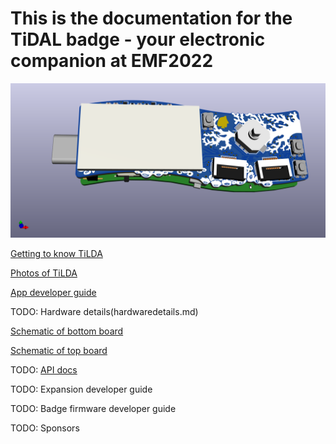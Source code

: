 # This is the documentation for the TiDAL badge - your electronic companion at EMF2022

![The TiDAL device](/images/tidal-edgeview.png)

[Getting to know TiLDA](boarddescription.md)

[Photos of TiLDA](pictures.md)

[App developer guide](AppQuickstart.md)

TODO: Hardware details(hardwaredetails.md)

[Schematic of bottom board](schematics/tidal-bot.pdf)

[Schematic of top board](schematics/tidal-top.pdf)

TODO: [API docs](gpio.md)

TODO: Expansion developer guide

TODO: Badge firmware developer guide

TODO: Sponsors
